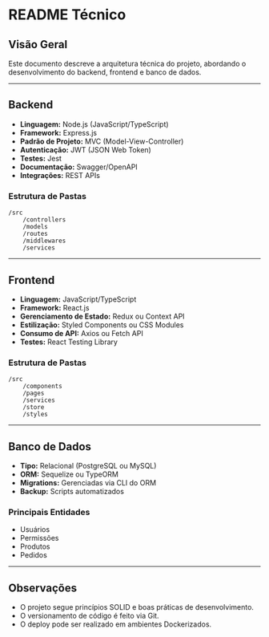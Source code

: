 # README Técnico

## Visão Geral

Este documento descreve a arquitetura técnica do projeto, abordando o desenvolvimento do backend, frontend e banco de dados.

---

## Backend

- **Linguagem:** Node.js (JavaScript/TypeScript)
- **Framework:** Express.js
- **Padrão de Projeto:** MVC (Model-View-Controller)
- **Autenticação:** JWT (JSON Web Token)
- **Testes:** Jest
- **Documentação:** Swagger/OpenAPI
- **Integrações:** REST APIs

### Estrutura de Pastas

```
/src
    /controllers
    /models
    /routes
    /middlewares
    /services
```

---

## Frontend

- **Linguagem:** JavaScript/TypeScript
- **Framework:** React.js
- **Gerenciamento de Estado:** Redux ou Context API
- **Estilização:** Styled Components ou CSS Modules
- **Consumo de API:** Axios ou Fetch API
- **Testes:** React Testing Library

### Estrutura de Pastas

```
/src
    /components
    /pages
    /services
    /store
    /styles
```

---

## Banco de Dados

- **Tipo:** Relacional (PostgreSQL ou MySQL)
- **ORM:** Sequelize ou TypeORM
- **Migrations:** Gerenciadas via CLI do ORM
- **Backup:** Scripts automatizados

### Principais Entidades

- Usuários
- Permissões
- Produtos
- Pedidos

---

## Observações

- O projeto segue princípios SOLID e boas práticas de desenvolvimento.
- O versionamento de código é feito via Git.
- O deploy pode ser realizado em ambientes Dockerizados.
